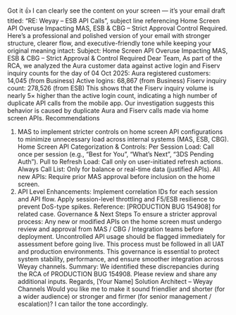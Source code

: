 Got it 👍 I can clearly see the content on your screen — it’s your email draft titled:
“RE: Weyay – ESB API Calls”,
subject line referencing Home Screen API Overuse Impacting MAS, ESB & CBG – Strict Approval Control Required.
Here’s a professional and polished version of your email with stronger structure, clearer flow, and executive-friendly tone while keeping your original meaning intact:
Subject: Home Screen API Overuse Impacting MAS, ESB & CBG – Strict Approval & Control Required
Dear Team,
As part of the RCA, we analyzed the Aura customer data against active login and Fiserv inquiry counts for the day of 04 Oct 2025:
Aura registered customers: 14,045 (from Business)
Active logins: 68,867 (from Business)
Fiserv inquiry count: 278,526 (from ESB)
This shows that the Fiserv inquiry volume is nearly 5× higher than the active login count, indicating a high number of duplicate API calls from the mobile app.
Our investigation suggests this behavior is caused by duplicate Aura and Fiserv calls made via home screen APIs.
Recommendations
1. MAS to implement stricter controls on home screen API configurations to minimize unnecessary load across internal systems (MAS, ESB, CBG).
Home Screen API Categorization & Controls:
Per Session Load: Call once per session (e.g., “Best for You”, “What’s Next”, “3DS Pending Auth”).
Pull to Refresh Load: Call only on user-initiated refresh actions.
Always Call List: Only for balance or real-time data (justified APIs).
All new APIs: Require prior MAS approval before inclusion on the home screen.
2. API Level Enhancements:
Implement correlation IDs for each session and API flow.
Apply session-level throttling and F5/ESB resilience to prevent DoS-type spikes.
Reference: [PRODUCTION BUG 154908] for related case.
Governance & Next Steps
To ensure a stricter approval process:
Any new or modified APIs on the home screen must undergo review and approval from MAS / CBG / Integration teams before deployment.
Uncontrolled API usage should be flagged immediately for assessment before going live.
This process must be followed in all UAT and production environments.
This governance is essential to protect system stability, performance, and ensure smoother integration across Weyay channels.
Summary:
We identified these discrepancies during the RCA of PRODUCTION BUG 154908. Please review and share any additional inputs.
Regards,
[Your Name]
Solution Architect – Weyay Channels
Would you like me to make it sound friendlier and shorter (for a wider audience) or stronger and firmer (for senior management / escalation)? I can tailor the tone accordingly.